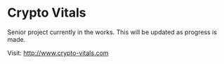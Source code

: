 # Crypto Vitals
Senior project currently in the works. This will be updated as progress is made.

Visit: http://www.crypto-vitals.com
